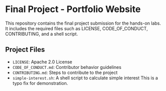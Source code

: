 # Final Project - Portfolio Website

This repository contains the final project submission for the hands-on labs.  
It includes the required files such as LICENSE, CODE_OF_CONDUCT, CONTRIBUTING, and a shell script.

## Project Files

- `LICENSE`: Apache 2.0 License
- `CODE_OF_CONDUCT.md`: Contributor behavior guidelines
- `CONTRIBUTING.md`: Steps to contribute to the project
- `simple-interest.sh`: A shell script to calculate simple interest
This is a typo fix for demonstration.
